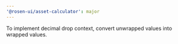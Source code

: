```yaml
---
'@rosen-ui/asset-calculator': major
---
```


To implement decimal drop context, convert unwrapped values into wrapped values.
